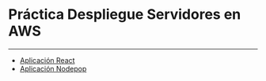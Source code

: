 # Práctica Despliegue Servidores en AWS
---

- [Aplicación React](http://3.84.15.229/)
- [Aplicación Nodepop](http://ec2-3-84-15-229.compute-1.amazonaws.com/)